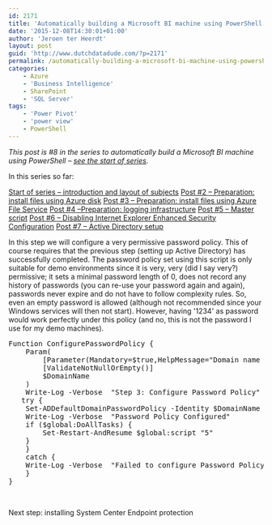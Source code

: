 ```yaml
---
id: 2171
title: 'Automatically building a Microsoft BI machine using PowerShell – Password policy (post #8)'
date: '2015-12-08T14:30:01+01:00'
author: 'Jeroen ter Heerdt'
layout: post
guid: 'http://www.dutchdatadude.com/?p=2171'
permalink: /automatically-building-a-microsoft-bi-machine-using-powershell-password-policy-post-8/
categories:
    - Azure
    - 'Business Intelligence'
    - SharePoint
    - 'SQL Server'
tags:
    - 'Power Pivot'
    - 'power view'
    - PowerShell
---
```


<em>This post is #8 in the series to automatically build a Microsoft BI machine using PowerShell – <a href="http://www.dutchdatadude.com/automatically-building-a-microsoft-bi-machine-using-powershell-start-of-series/">see the start of series</a>.
</em>

In this series so far:

<a href="http://www.dutchdatadude.com/automatically-building-a-microsoft-bi-machine-using-powershell-start-of-series/">Start of series – introduction and layout of subjects</a>
<a href="http://www.dutchdatadude.com/automatically-building-a-microsoft-bi-machine-using-powershell-preparation-install-files-using-disk-post-2/">Post #2 – Preparation: install files using Azure disk</a>
<a href="http://www.dutchdatadude.com/automatically-building-a-microsoft-bi-machine-using-powershell-preparation-install-files-using-azure-file-service-post-3/">Post #3 – Preparation: install files using Azure File Service</a>
<a href="http://www.dutchdatadude.com/automatically-building-a-microsoft-bi-machine-using-powershell-preparation-logging-infrastructure-post-4/">Post #4 –Preparation: logging infrastructure</a>
<a href="http://www.dutchdatadude.com/automatically-building-a-microsoft-bi-machine-using-powershell-master-script-post-5/">Post #5 – Master script</a>
<a href="http://www.dutchdatadude.com/automatically-building-a-microsoft-bi-machine-using-powershell-disabling-internet-explorer-enhanced-security-configuration-post-6/">Post #6 – Disabling Internet Explorer Enhanced Security Configuration</a>
<a href="http://www.dutchdatadude.com/automatically-building-a-microsoft-bi-machine-using-powershell-active-directory-setup-post-7/">Post #7 – Active Directory setup</a>

In this step we will configure a very permissive password policy. This of course requires that the previous step (setting up Active Directory) has successfully completed. The password policy set using this script is only suitable for demo environments since it is very, very (did I say very?) permissive; it sets a minimal password length of 0, does not record any history of passwords (you can re-use your password again and again), passwords never expire and do not have to follow complexity rules. So, even an empty password is allowed (although not recommended since your Windows services will then not start). However, having '1234' as password would work perfectly under this policy (and no, this is not the password I use for my demo machines).
<pre class="lang:c# decode:true ">Function ConfigurePasswordPolicy {
    Param(
        [Parameter(Mandatory=$true,HelpMessage="Domain name required, please specify in format yyy.zzz")]
        [ValidateNotNullOrEmpty()]
        $DomainName
    )
    Write-Log -Verbose  "Step 3: Configure Password Policy"
   try {
    Set-ADDefaultDomainPasswordPolicy -Identity $DomainName -MinPasswordLength:0 -PasswordHistoryCount:0 -MaxPasswordAge:0 -MinPasswordAge:0 -ComplexityEnabled:$false
    Write-Log -Verbose  "Password Policy Configured"
    if ($global:DoAllTasks) {
        Set-Restart-AndResume $global:script "5"
    }
    }
    catch {
    Write-Log -Verbose  "Failed to configure Password Policy. Error: $_.Exception.Message"
    }
}</pre>
&nbsp;

Next step: installing System Center Endpoint protection